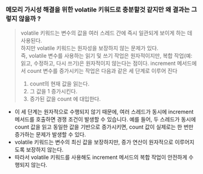 ### 메모리 가시성 해결을 위한 volatile 키워드로 충분할것 같지만 왜 결과는 그렇지 않을까 ?
> volatile 키워드는 변수의 값을 여러 스레드 간에 즉시 일관되게 보이게 하는 데 사용된다. <br/>
> 하지만 volatile 키워드는 원자성을 보장하지 않는 문제가 있다. <br/> 
> 즉, volatile 변수를 사용하는 읽기 및 쓰기 작업은 원자적이지만, 복합 작업(예: 읽고, 수정하고, 다시 쓰기)은 원자적이지 않는다는 점이다.
> increment 메서드에서 count 변수를 증가시키는 작업은 다음과 같은 세 단계로 이루어 진다 <br/>
> 1.	count의 현재 값을 읽는다.
> 2.	그 값을 1 증가시킨다.
> 3.	증가된 값을 count 에 대입한다.

- 이 세 단계는 원자적으로 수행되지 않기 때문에, 여러 스레드가 동시에 increment 메서드를 호출하면 경쟁 조건이 발생할 수 있습니다. 예를 들어, 두 스레드가 동시에 count 값을 읽고 동일한 값을 기반으로 증가시키면, count 값이 실제로는 한 번만 증가하는 문제가 발생할 수 있다. <br/>
- volatile 키워드는 변수의 최신 값을 보장하지만, 증가 연산이 원자적으로 이루어지도록 보장하지 않는다. <br/>
- 따라서 volatile 키워드를 사용해도 increment 메서드의 복합 작업이 안전하게 수행되지 않는다. <br/>
